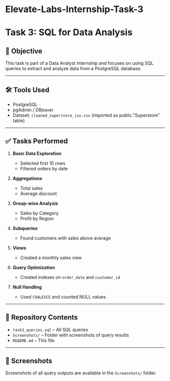 # Elevate-Labs-Internship-Task-3

# Task 3: SQL for Data Analysis

## 📌 Objective
This task is part of a Data Analyst Internship and focuses on using SQL queries to extract and analyze data from a PostgreSQL database.

---

## 🛠 Tools Used
- PostgreSQL
- pgAdmin / DBeaver
- Dataset: `cleaned_superstore_iso.csv` (imported as public."Superstore" table)

---

## ✅ Tasks Performed

1. **Basic Data Exploration**
   - Selected first 10 rows
   - Filtered orders by date

2. **Aggregations**
   - Total sales
   - Average discount

3. **Group-wise Analysis**
   - Sales by Category
   - Profit by Region

4. **Subqueries**
   - Found customers with sales above average

5. **Views**
   - Created a monthly sales view

6. **Query Optimization**
   - Created indexes on `order_date` and `customer_id`

7. **Null Handling**
   - Used `COALESCE` and counted NULL values

---

## 📂 Repository Contents

- `task3_queries.sql` – All SQL queries
- `Screenshots/` – Folder with screenshots of query results
- `README.md` – This file

---

## 📸 Screenshots

Screenshots of all query outputs are available in the `Screenshots/` folder.
